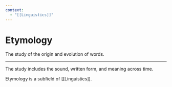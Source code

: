 ```yaml
---
context:
  - "[[Linguistics]]"
---
```


# Etymology

The study of the origin and evolution of words.

---

The study includes the sound, written form, and meaning across time.

Etymology is a subfield of [[Linguistics]].

